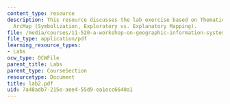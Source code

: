 ```yaml
---
content_type: resource
description: This resource discusses the lab exercise based on Thematic Mapping in
  ArcMap (Symbolization, Exploratory vs. Explanatory Mapping).
file: /media/courses/11-520-a-workshop-on-geographic-information-systems-fall-2005/7a48adb7215eaee455d9ea1ecc6640a1_lab2.pdf
file_type: application/pdf
learning_resource_types:
- Labs
ocw_type: OCWFile
parent_title: Labs
parent_type: CourseSection
resourcetype: Document
title: lab2.pdf
uid: 7a48adb7-215e-aee4-55d9-ea1ecc6640a1
---
```

